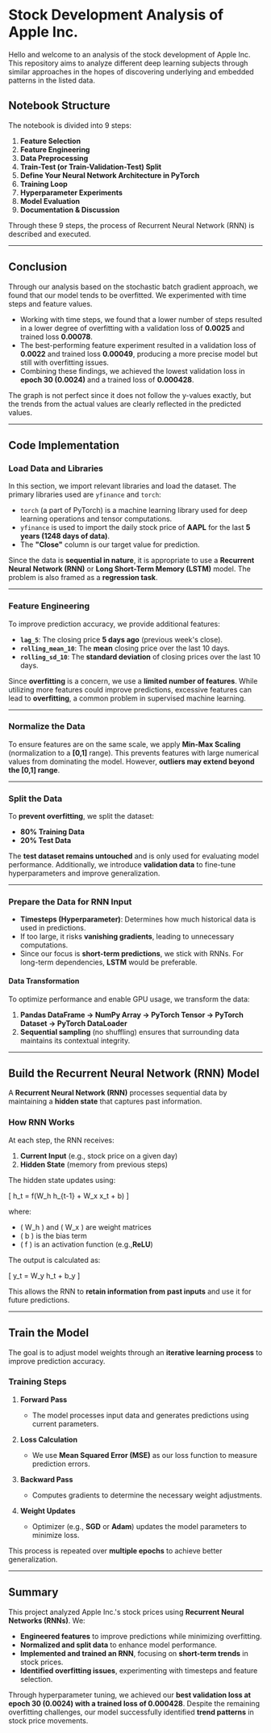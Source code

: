 # Stock Development Analysis of Apple Inc.

Hello and welcome to an analysis of the stock development of Apple Inc. This repository aims to analyze different deep learning subjects through similar approaches in the hopes of discovering underlying and embedded patterns in the listed data.

## Notebook Structure  

The notebook is divided into 9 steps:

1. **Feature Selection**  
2. **Feature Engineering**  
3. **Data Preprocessing**  
4. **Train-Test (or Train-Validation-Test) Split**  
5. **Define Your Neural Network Architecture in PyTorch**  
6. **Training Loop**  
7. **Hyperparameter Experiments**  
8. **Model Evaluation**  
9. **Documentation & Discussion**  

Through these 9 steps, the process of Recurrent Neural Network (RNN) is described and executed.

---

## Conclusion  

Through our analysis based on the stochastic batch gradient approach, we found that our model tends to be overfitted. We experimented with time steps and feature values.  

- Working with time steps, we found that a lower number of steps resulted in a lower degree of overfitting with a validation loss of **0.0025** and trained loss **0.00078**.  
- The best-performing feature experiment resulted in a validation loss of **0.0022** and trained loss **0.00049**, producing a more precise model but still with overfitting issues.  
- Combining these findings, we achieved the lowest validation loss in **epoch 30 (0.0024)** and a trained loss of **0.000428**.  

The graph is not perfect since it does not follow the y-values exactly, but the trends from the actual values are clearly reflected in the predicted values.

---

## Code Implementation  

### Load Data and Libraries  

In this section, we import relevant libraries and load the dataset. The primary libraries used are `yfinance` and `torch`:  

- `torch` (a part of PyTorch) is a machine learning library used for deep learning operations and tensor computations.  
- `yfinance` is used to import the daily stock price of **AAPL** for the last **5 years (1248 days of data)**.  
- The **"Close"** column is our target value for prediction.  

Since the data is **sequential in nature**, it is appropriate to use a **Recurrent Neural Network (RNN)** or **Long Short-Term Memory (LSTM)** model. The problem is also framed as a **regression task**.

---

### Feature Engineering  

To improve prediction accuracy, we provide additional features:  

- **`lag_5`**: The closing price **5 days ago** (previous week's close).  
- **`rolling_mean_10`**: The **mean** closing price over the last 10 days.  
- **`rolling_sd_10`**: The **standard deviation** of closing prices over the last 10 days.  

Since **overfitting** is a concern, we use a **limited number of features**. While utilizing more features could improve predictions, excessive features can lead to **overfitting**, a common problem in supervised machine learning.

---

### Normalize the Data  

To ensure features are on the same scale, we apply **Min-Max Scaling** (normalization to a **[0,1]** range). This prevents features with large numerical values from dominating the model. However, **outliers may extend beyond the [0,1] range**.

---

### Split the Data  

To **prevent overfitting**, we split the dataset:  

- **80% Training Data**  
- **20% Test Data**  

The **test dataset remains untouched** and is only used for evaluating model performance. Additionally, we introduce **validation data** to fine-tune hyperparameters and improve generalization.

---

### Prepare the Data for RNN Input  

- **Timesteps (Hyperparameter)**: Determines how much historical data is used in predictions.  
- If too large, it risks **vanishing gradients**, leading to unnecessary computations.  
- Since our focus is **short-term predictions**, we stick with RNNs. For long-term dependencies, **LSTM** would be preferable.  

#### Data Transformation  

To optimize performance and enable GPU usage, we transform the data:  

1. **Pandas DataFrame → NumPy Array → PyTorch Tensor → PyTorch Dataset → PyTorch DataLoader**  
2. **Sequential sampling** (no shuffling) ensures that surrounding data maintains its contextual integrity.  

---

## Build the Recurrent Neural Network (RNN) Model  

A **Recurrent Neural Network (RNN)** processes sequential data by maintaining a **hidden state** that captures past information.  

### How RNN Works  

At each step, the RNN receives:  
1. **Current Input** (e.g., stock price on a given day)  
2. **Hidden State** (memory from previous steps)  

The hidden state updates using:  

\[
h_t = f(W_h h_{t-1} + W_x x_t + b)
\]

where:  

- \( W_h \) and \( W_x \) are weight matrices  
- \( b \) is the bias term  
- \( f \) is an activation function (e.g.,**ReLU**)  

The output is calculated as:  

\[
y_t = W_y h_t + b_y
\]

This allows the RNN to **retain information from past inputs** and use it for future predictions.

---

## Train the Model  

The goal is to adjust model weights through an **iterative learning process** to improve prediction accuracy.  

### Training Steps  

1. **Forward Pass**  
   - The model processes input data and generates predictions using current parameters.  

2. **Loss Calculation**  
   - We use **Mean Squared Error (MSE)** as our loss function to measure prediction errors.  

3. **Backward Pass**  
   - Computes gradients to determine the necessary weight adjustments.  

4. **Weight Updates**  
   - Optimizer (e.g., **SGD** or **Adam**) updates the model parameters to minimize loss.  

This process is repeated over **multiple epochs** to achieve better generalization.

---

## Summary  

This project analyzed Apple Inc.'s stock prices using **Recurrent Neural Networks (RNNs)**. We:  

- **Engineered features** to improve predictions while minimizing overfitting.  
- **Normalized and split data** to enhance model performance.  
- **Implemented and trained an RNN**, focusing on **short-term trends** in stock prices.  
- **Identified overfitting issues**, experimenting with timesteps and feature selection.  

Through hyperparameter tuning, we achieved our **best validation loss at epoch 30 (0.0024) with a trained loss of 0.000428**. Despite the remaining overfitting challenges, our model successfully identified **trend patterns** in stock price movements.

